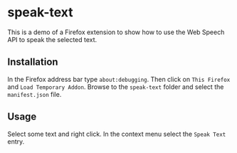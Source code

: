 # speak-text

This is a demo of a Firefox extension to show how to use
the Web Speech API to speak the selected text.

## Installation

In the Firefox address bar type `about:debugging`. Then
click on `This Firefox` and `Load Temporary Addon`.
Browse to the `speak-text` folder and select the
`manifest.json` file.

## Usage

Select some text and right click. In the context menu
select the `Speak Text` entry.
